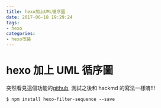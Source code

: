 ```yaml
---
title: hexo加上UML循序圖
date: 2017-06-18 19:29:24
tags: 
- hexo
categories: 
- hexo改裝
---
```


# hexo 加上 UML 循序圖

突然看見這個功能的[github](https://github.com/bubkoo/hexo-filter-sequence), 測試之後和 hackmd 的寫法一樣唷!!!

```shell
$ npm install hexo-filter-sequence --save
```
